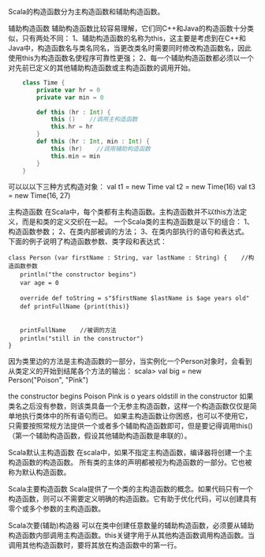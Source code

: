 Scala的构造函数分为主构造函数和辅助构造函数。

辅助构造函数
辅助构造函数比较容易理解，它们同C++和Java的构造函数十分类似，只有两处不同：
1、辅助构造函数的名称为this，这主要是考虑到在C++和Java中，构造函数名与类名同名，当更改类名时需要同时修改构造函数名，因此使用this为构造函数名使程序可靠性更强；
2、每一个辅助构造函数都必须以一个对先前已定义的其他辅助构造函数或主构造函数的调用开始。

```scala
    class Time {
        private var hr = 0
        private var min = 0
 
        def this (hr : Int) {
            this ()    //调用主构造函数
            this.hr = hr
        }
        def this (hr : Int, min : Int) {
            this (hr)    //调用辅助构造函数
            this.min = min
        }
    }
```

可以以以下三种方式构造对象：
val t1 = new Time
val t2 = new Time(16)
val t3 = new Time(16, 27)

主构造函数
在Scala中，每个类都有主构造函数。主构造函数并不以this方法定义，而是和类的定义交织在一起。
一个Scala类的主构造函数是以下的组合：
1、构造函数参数；
2、在类内部被调的方法；
3、在类内部执行的语句和表达式。
下面的例子说明了构造函数参数、类字段和表达式：
```
class Person (var firstName : String, var lastName : String) {    //构造函数参数
　　println("the constructor begins")
　　var age = 0
 
　　override def toString = s"$firstName $lastName is $age years old"
　　def printFullName {print(this)}
　　
 
　　printFullName    //被调的方法
　　println("still in the constructor")
}
```
因为类里边的方法是主构造函数的一部分，当实例化一个Person对象时，会看到从类定义的开始到结尾各个方法的输出：
scala> val big = new Person("Poison", "Pink")
 
the constructor begins
Poison Pink is o years oldstill in the constructor
如果类名之后没有参数，则该类具备一个无参主构造函数，这样一个构造函数仅仅是简单地执行类体中的所有语句而已。
如果主构造函数让你困惑，也可以不使用它，只需要按照常规方法提供一个或者多个辅助构造函数即可，但是要记得调用this()（第一个辅助构造函数，假设其他辅助构造函数是串联的）。


Scala默认主构造函数
在scala中，如果不指定主构造函数，编译器将创建一个主构造函数的构造函数。 所有类的主体的声明都被视为构造函数的一部分。它也被称为默认构造函数。


Scala主要构造函数
Scala提供了一个类的主构造函数的概念。如果代码只有一个构造函数，则可以不需要定义明确的构造函数。它有助于优化代码，可以创建具有零个或多个参数的主构造函数。


Scala次要(辅助)构造器
可以在类中创建任意数量的辅助构造函数，必须要从辅助构造函数内部调用主构造函数。this关键字用于从其他构造函数调用构造函数。当调用其他构造函数时，要将其放在构造函数中的第一行。